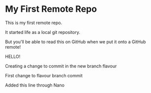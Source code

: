 # My First Remote Repo

This is my first remote repo.

It started life as a local git repository.

But you'll be able to read this on GitHub when we put it onto a GitHub remote!

HELLO!

Creating a change to commit in the new branch flavour

First change to flavour branch commit

Added this line through Nano
